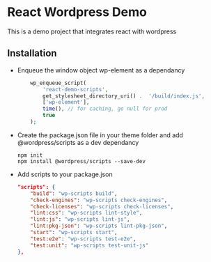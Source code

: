 # React Wordpress Demo
This is a demo project that integrates react with wordpress

## Installation
- Enqueue the window object wp-element as a dependancy
	```php
		wp_enqueue_script(
			'react-demo-scripts',
			get_stylesheet_directory_uri() .  '/build/index.js',
			['wp-element'],
			time(), // for caching, go null for prod
			true
		);
	```
- Create the package.json file in your theme folder and add @wordpress/scripts as a dev dependancy
	```
	npm init
	npm install @wordpress/scripts --save-dev
	```
- Add scripts to your package.json

    ```JSON
    "scripts": {
        "build": "wp-scripts build",
        "check-engines": "wp-scripts check-engines",
        "check-licenses": "wp-scripts check-licenses",
        "lint:css": "wp-scripts lint-style",
        "lint:js": "wp-scripts lint-js",
        "lint:pkg-json": "wp-scripts lint-pkg-json",
        "start": "wp-scripts start",
        "test:e2e": "wp-scripts test-e2e",
        "test:unit": "wp-scripts test-unit-js"
    },
    ```